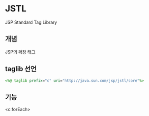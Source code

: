 # JSTL
JSP Standard Tag Library

## 개념
JSP의 확장 태그

## taglib 선언
~~~jsp
<%@ taglib prefix="c" uri="http://java.sun.com/jsp/jstl/core"%>
~~~


## 기능

<c:forEach>